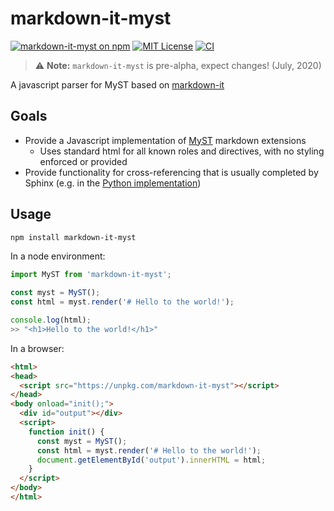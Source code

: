 # markdown-it-myst
[![markdown-it-myst on npm](https://img.shields.io/npm/v/markdown-it-myst.svg)](https://www.npmjs.com/package/markdown-it-myst)
[![MIT License](https://img.shields.io/badge/license-MIT-blue.svg)](https://github.com/executablebooks/markdown-it-myst/blob/master/LICENSE)
[![CI](https://github.com/executablebooks/markdown-it-myst/workflows/CI/badge.svg)](https://github.com/executablebooks/markdown-it-myst/actions)

> :warning: **Note:** `markdown-it-myst` is pre-alpha, expect changes! (July, 2020)

A javascript parser for MyST based on [markdown-it](https://github.com/markdown-it/markdown-it)

## Goals
* Provide a Javascript implementation of [MyST](https://myst-parser.readthedocs.io) markdown extensions
  * Uses standard html for all known roles and directives, with no styling enforced or provided
* Provide functionality for cross-referencing that is usually completed by Sphinx (e.g. in the [Python implementation](https://github.com/executablebooks/MyST-Parser))

## Usage

```bash
npm install markdown-it-myst
```

In a node environment:
```javascript
import MyST from 'markdown-it-myst';

const myst = MyST();
const html = myst.render('# Hello to the world!');

console.log(html);
>> "<h1>Hello to the world!</h1>"
```

In a browser:
```html
<html>
<head>
  <script src="https://unpkg.com/markdown-it-myst"></script>
</head>
<body onload="init();">
  <div id="output"></div>
  <script>
    function init() {
      const myst = MyST();
      const html = myst.render('# Hello to the world!');
      document.getElementById('output').innerHTML = html;
    }
  </script>
</body>
</html>
```

